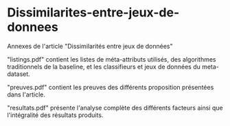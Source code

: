 # Dissimilarites-entre-jeux-de-donnees
Annexes de l'article "Dissimilarités entre jeux de données"

"listings.pdf" contient les listes de méta-attributs utilisés, des algorithmes traditionnels de la baseline, et les classifieurs et jeux de données du meta-dataset.

"preuves.pdf" contient les preuves des différents proposition présentées dans l'article.

"resultats.pdf" présente l'analyse complète des différents facteurs ainsi que l'intégralité des résultats produits.
